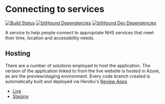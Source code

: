 # Connecting to services

[![Build Status](https://travis-ci.org/nhsuk/connecting-to-services.svg?branch=master)](https://travis-ci.org/nhsuk/connecting-to-services)
[![bitHound Dependencies](https://www.bithound.io/github/nhsuk/connecting-to-services.svg)](https://www.bithound.io/github/nhsuk/connecting-to-services/master/dependencies/npm)
[![bitHound Dev Dependencies](https://www.bithound.io/github/nhsuk/connecting-to-services.svg)](https://www.bithound.io/github/nhsuk/connecting-to-services/master/dependencies/npm)

A service to help people connect to appropriate NHS services that
meet their time, location and accessibility needs.

## Hosting

There are a number of solutions employed to host the application. The version of
the application linked to from the live website is hosted in Azure, as are the
preview/staging environment.
Every code branch created is automatically built and deployed via Heroku's
[Review Apps](https://devcenter.heroku.com/articles/github-integration-review-apps)

* [Live](http://connecting-to-services.azurewebsites.net/)
* [Staging](http://connecting-to-services-staging.azurewebsites.net/)
